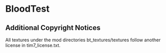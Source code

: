 # BloodTest

## Additional Copyright Notices
All textures under the mod directories bt_textures/textures follow another license in tim7_license.txt.
